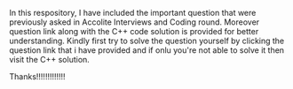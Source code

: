 In this respository, I have included the important question that were previously asked in Accolite Interviews and Coding round. Moreover question link along with the C++ code solution is provided for better understanding. Kindly first try to solve the question yourself by clicking the question link that i have provided and if onlu you're not able to solve it then visit the C++ solution.

Thanks!!!!!!!!!!!!!
